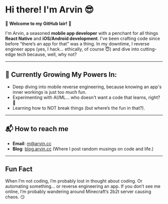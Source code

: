 # Hi there! I'm Arvin 😎

🎉 **Welcome to my GitHub lair!** 🎉

I'm Arvin, a seasoned **mobile app developer** with a penchant for all things **React Native** and **iOS/Android development**. I've been crafting code since before “there’s an app for that” was a thing. In my downtime, I reverse engineer apps (yes, I hack... ethically, of course 😇) and dive into cutting-edge tech because, well, why not?

---

## 🌱 Currently Growing My Powers In:

- Deep diving into mobile reverse engineering, because knowing an app's inner workings is just too much fun.
- Experimenting with AI/ML... who doesn't want a code that learns, right? 🤖
- Learning how to NOT break things (but where’s the fun in that?).

---

## 📬 How to reach me

- **Email**: [m@arvin.cc](mailto:m@arvin.cc)
- **Blog**: [blog.arvin.cc](https://blog.arvin.cc) (Where I post random musings on code and life.)

---

## Fun Fact

When I’m not coding, I’m probably lost in thought about coding. Or automating something… or reverse engineering an app. If you don’t see me online, I’m probably wandering around Minecraft’s 2b2t server causing chaos. 😏